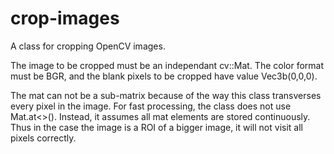 crop-images
===========

A class for cropping OpenCV images.

The image to be cropped must be an independant cv::Mat. The color
format must be BGR, and the blank pixels to be cropped have value
Vec3b(0,0,0).

The mat can not be a sub-matrix because of the way this class 
transverses every pixel in the image. For fast processing, the class
does not use Mat.at<>(). Instead, it assumes all mat elements are 
stored continuously. Thus in the case the image is a ROI of a bigger
image, it will not visit all pixels correctly.
